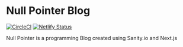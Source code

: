 # Null Pointer Blog
[![CircleCI](https://dl.circleci.com/status-badge/img/gh/daempasha/null-pointer-blog/tree/master.svg?style=shield)](https://dl.circleci.com/status-badge/redirect/gh/daempasha/null-pointer-blog/tree/master)
[![Netlify Status](https://api.netlify.com/api/v1/badges/716187de-548f-41d9-85f5-f4de9c85eb9b/deploy-status)](https://app.netlify.com/sites/null-pointer-blog/deploys)


Null Pointer is a programming Blog created using Sanity.io and Next.js

